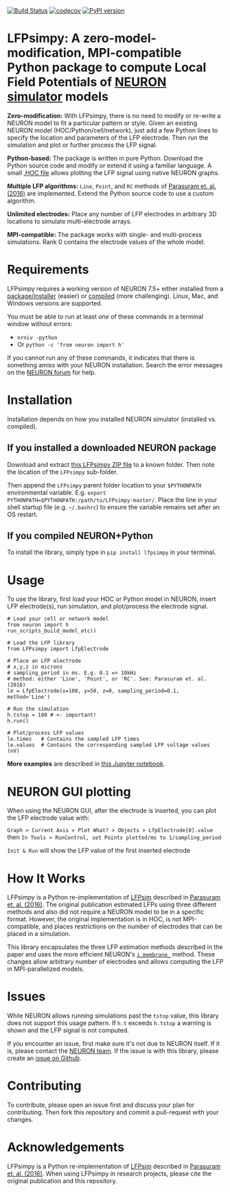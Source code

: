 [![Build Status](https://travis-ci.com/JustasB/LFPsimpy.svg?branch=master)](https://travis-ci.com/JustasB/LFPsimpy)
[![codecov](https://codecov.io/gh/JustasB/LFPsimpy/branch/master/graph/badge.svg)](https://codecov.io/gh/JustasB/LFPsimpy)
[![PyPI version](https://badge.fury.io/py/LFPsimpy.svg)](https://badge.fury.io/py/LFPsimpy)

# LFPsimpy: A zero-model-modification, MPI-compatible Python package to compute Local Field Potentials of [NEURON simulator](https://neuron.yale.edu) models

**Zero-modification:** With LFPsimpy, there is no need to modify or re-write a NEURON model to fit a particular pattern or style. Given an existing NEURON model (HOC/Python/cell/network), just add a few Python lines to specify the location and parameters of the LFP electrode. Then run the simulation and plot or further process the LFP signal.

**Python-based:** The package is written in pure Python. Download the Python source code and modify or extend it using a familiar language. A small [.HOC file](https://www.neuron.yale.edu/neuron/static/new_doc/programming/hocsyntax.html) allows plotting the LFP signal using native NEURON graphs.

**Multiple LFP algorithms:** `Line`, `Point`, and `RC` methods of [Parasuram et. al. (2016)]( http://journal.frontiersin.org/article/10.3389/fncom.2016.00065/abstract) are implemented. Extend the Python source code to use a custom algorithm.

**Unlimited electrodes:** Place any number of LFP electrodes in arbitrary 3D locations to simulate multi-electrode arrays.

**MPI-compatible:** The package works with single- and multi-process simulations. Rank 0 contains the electrode values of the whole model.

# Requirements

LFPsimpy requires a working version of NEURON 7.5+ either installed from a [package/installer](https://www.neuron.yale.edu/neuron/download) (easier) or [compiled](https://neurojustas.com/2018/03/27/tutorial-installing-neuron-simulator-with-python-on-ubuntu-linux/) (more challenging). Linux, Mac, and Windows versions are supported.

You must be able to run at least *one* of these commands in a terminal window without errors:
 - `nrniv -python`
 - Or `python -c 'from neuron import h'`

If you cannot run any of these commands, it indicates that there is something amiss with your NEURON installation. Search the error messages on the [NEURON forum](https://www.neuron.yale.edu/phpBB/) for help.

# Installation

Installation depends on how you installed NEURON simulator (installed vs. compiled). 

## If you installed a downloaded NEURON package
Download and extract [this LFPsimpy ZIP file](https://github.com/JustasB/LFPsimpy/archive/master.zip) to a known folder. Then note the location of the `LFPsimpy` sub-folder.

Then append the `LFPsimpy` parent folder location to your `$PYTHONPATH` environmental variable. E.g. `export PYTHONPATH=$PYTHONPATH:/path/to/LFPsimpy-master/`. Place the line in your shell startup file (e.g. `~/.bashrc`) to ensure the variable remains set after an OS restart.

## If you compiled NEURON+Python

To install the library, simply type in `pip install lfpsimpy` in your terminal.


# Usage

To use the library, first load your HOC or Python model in NEURON, insert LFP electrode(s), run simulation, and plot/process the electrode signal.

```
# Load your cell or network model
from neuron import h
run_scripts_build_model_etc()

# Load the LFP library
from LFPsimpy import LfpElectrode

# Place an LFP electrode
# x,y,z in microns
# sampling_period in ms. E.g. 0.1 => 10kHz
# method: either 'Line', 'Point', or 'RC'. See: Parasuram et. al. (2016)
le = LfpElectrode(x=100, y=50, z=0, sampling_period=0.1, method='Line')

# Run the simulation
h.tstop = 100 # <- important!
h.run()

# Plot/process LFP values
le.times   # Contains the sampled LFP times
le.values  # Contains the corresponding sampled LFP voltage values (nV)
```

**More examples** are described in [this Jupyter notebook](https://github.com/JustasB/LFPsimpy/blob/master/examples.ipynb).

# NEURON GUI plotting
When using the NEURON GUI, after the electrode is inserted, you can plot the LFP electrode value with:

`Graph > Current Axis > Plot What? > Objects > LfpElectrode[0].value`
then
`In Tools > RunControl, set Points plotted/ms to 1/sampling_period`

`Init & Run` will show the LFP value of the first inserted electrode

# How It Works
LFPsimpy is a Python re-implementation of [LFPsim](https://github.com/compneuro/LFPsim) described in [Parasuram et. al. (2016)]( http://journal.frontiersin.org/article/10.3389/fncom.2016.00065/abstract). The original publication estimated LFPs using three different methods and also did not require a NEURON model to be in a specific format. However, the original implementation is in HOC, is not MPI-compatible, and places restrictions on the number of electrodes that can be placed in a simulation. 

This library encapsulates the three LFP estimation methods described in the paper and uses the more efficient NEURON's [`i_membrane_`](https://www.neuron.yale.edu/neuron/static/new_doc/simctrl/cvode.html#CVode.use_fast_imem) method. These changes allow arbitrary number of electrodes and allows computing the LFP in MPI-parallelized models.

# Issues
While NEURON allows running simulations past the `tstop` value, this library does not support this usage pattern. If `h.t` exceeds `h.tstop` a warning is shown and the LFP signal is not computed.

If you encounter an issue, first make sure it's not due to NEURON itself. If it is, please contact the [NEURON team](https://www.neuron.yale.edu/phpBB/). If the issue is with this library, please create an [issue on Github](https://github.com/JustasB/LFPsimpy/issues).

# Contributing

To contribute, please open an issue first and discuss your plan for contributing. Then fork this repository and commit a pull-request with your changes.

# Acknowledgements
LFPsimpy is a Python re-implementation of [LFPsim](https://github.com/compneuro/LFPsim) described in [Parasuram et. al. (2016)]( http://journal.frontiersin.org/article/10.3389/fncom.2016.00065/abstract). When using LFPsimpy in research projects, please cite the original publication and this repository.
